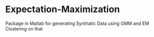 # Expectation-Maximization
Package in Matlab for generating Synthatic Data using GMM and EM Clustering on that

